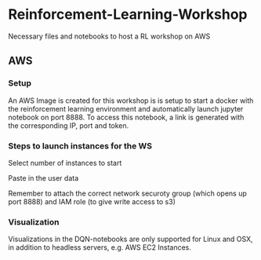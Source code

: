# Reinforcement-Learning-Workshop
Necessary files and notebooks to host a RL workshop on AWS

## AWS

### Setup

An AWS Image is created for this workshop is is setup to start a docker with the reinforcement learning environment and automatically launch jupyter notebook on port 8888. To access this notebook, a link is generated with the corresponding IP, port and token.

### Steps to launch instances for the WS

Select number of instances to start

Paste in the user data

Remember to attach the correct network securoty group (which opens up port 8888) and IAM role (to give write access to s3)

### Visualization
Visualizations in the DQN-notebooks are only supported for Linux and OSX, in addition to headless servers, e.g. AWS EC2 Instances. 
